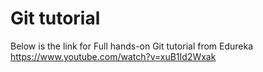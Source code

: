 # Git tutorial

Below is the link for Full hands-on  Git tutorial from Edureka   
https://www.youtube.com/watch?v=xuB1Id2Wxak
